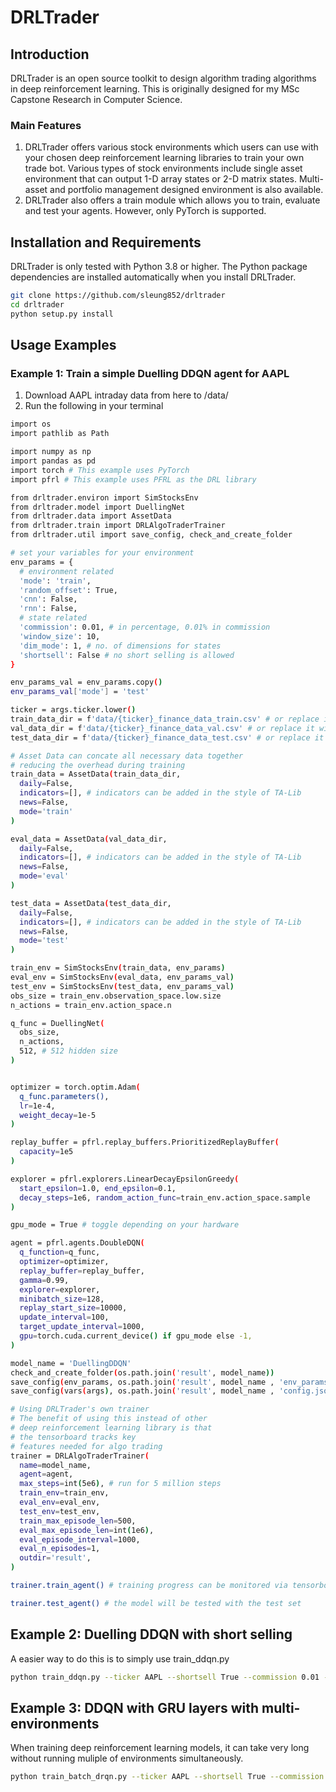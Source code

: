 # DRLTrader

## Introduction

DRLTrader is an open source toolkit to design algorithm trading algorithms in deep reinforcement learning. This is originally designed for my MSc Capstone Research in Computer Science.

### Main Features

1. DRLTrader offers various stock environments which users can use with your chosen deep reinforcement learning libraries to train your own trade bot. Various types of stock environments include single asset environment that can output 1-D array states or 2-D matrix states. Multi-asset and portfolio management designed environment is also available.
2. DRLTrader also offers a train module which allows you to train, evaluate and test your agents. However, only PyTorch is supported.



## Installation and Requirements

DRLTrader is only tested with Python 3.8 or higher. The Python package dependencies are installed automatically when you install DRLTrader.

```bash
git clone https://github.com/sleung852/drltrader
cd drltrader
python setup.py install
```



## Usage Examples

### Example 1: Train a simple Duelling DDQN agent for AAPL

1. Download AAPL intraday data from here to /data/
2. Run the following in your terminal

```bash
import os
import pathlib as Path

import numpy as np
import pandas as pd
import torch # This example uses PyTorch
import pfrl # This example uses PFRL as the DRL library

from drltrader.environ import SimStocksEnv
from drltrader.model import DuellingNet 
from drltrader.data import AssetData
from drltrader.train import DRLAlgoTraderTrainer
from drltrader.util import save_config, check_and_create_folder

# set your variables for your environment
env_params = {
  # environment related
  'mode': 'train',
  'random_offset': True, 
  'cnn': False,
  'rnn': False,
  # state related
  'commission': 0.01, # in percentage, 0.01% in commission
  'window_size': 10,
  'dim_mode': 1, # no. of dimensions for states
  'shortsell': False # no short selling is allowed
}

env_params_val = env_params.copy()
env_params_val['mode'] = 'test'

ticker = args.ticker.lower()
train_data_dir = f'data/{ticker}_finance_data_train.csv' # or replace it with your own data
val_data_dir = f'data/{ticker}_finance_data_val.csv' # or replace it with your own data
test_data_dir = f'data/{ticker}_finance_data_test.csv' # or replace it with your own data

# Asset Data can concate all necessary data together
# reducing the overhead during training
train_data = AssetData(train_data_dir,
  daily=False,
  indicators=[], # indicators can be added in the style of TA-Lib
  news=False,
  mode='train'
)

eval_data = AssetData(val_data_dir,
  daily=False,
  indicators=[], # indicators can be added in the style of TA-Lib
  news=False,
  mode='eval'
)

test_data = AssetData(test_data_dir,
  daily=False,
  indicators=[], # indicators can be added in the style of TA-Lib
  news=False,
  mode='test'
)

train_env = SimStocksEnv(train_data, env_params)
eval_env = SimStocksEnv(eval_data, env_params_val)
test_env = SimStocksEnv(test_data, env_params_val)
obs_size = train_env.observation_space.low.size
n_actions = train_env.action_space.n

q_func = DuellingNet(
  obs_size,
  n_actions,
  512, # 512 hidden size
)


optimizer = torch.optim.Adam(
  q_func.parameters(),
  lr=1e-4,
  weight_decay=1e-5
)

replay_buffer = pfrl.replay_buffers.PrioritizedReplayBuffer(
  capacity=1e5
)

explorer = pfrl.explorers.LinearDecayEpsilonGreedy(
  start_epsilon=1.0, end_epsilon=0.1,
  decay_steps=1e6, random_action_func=train_env.action_space.sample
)

gpu_mode = True # toggle depending on your hardware

agent = pfrl.agents.DoubleDQN(
  q_function=q_func,
  optimizer=optimizer,
  replay_buffer=replay_buffer,
  gamma=0.99,
  explorer=explorer,
  minibatch_size=128,
  replay_start_size=10000,
  update_interval=100,
  target_update_interval=1000,
  gpu=torch.cuda.current_device() if gpu_mode else -1,
)

model_name = 'DuellingDDQN'
check_and_create_folder(os.path.join('result', model_name))
save_config(env_params, os.path.join('result', model_name , 'env_params.json'))
save_config(vars(args), os.path.join('result', model_name , 'config.json'))

# Using DRLTrader's own trainer
# The benefit of using this instead of other
# deep reinforcement learning library is that
# the tensorboard tracks key
# features needed for algo trading
trainer = DRLAlgoTraderTrainer(
  name=model_name,
  agent=agent,
  max_steps=int(5e6), # run for 5 million steps
  train_env=train_env,
  eval_env=eval_env,
  test_env=test_env,
  train_max_episode_len=500,
  eval_max_episode_len=int(1e6),
  eval_episode_interval=1000,
  eval_n_episodes=1,
  outdir='result',
)

trainer.train_agent() # training progress can be monitored via tensorboard

trainer.test_agent() # the model will be tested with the test set
```



## Example 2: Duelling DDQN with short selling

A easier way to do this is to simply use train_ddqn.py

```bash
python train_ddqn.py --ticker AAPL --shortsell True --commission 0.01 --gpu True --random_offset True --steps 5000000 --model Duelling --hidden_size 512
```



## Example 3: DDQN with GRU layers with multi-environments

When training deep reinforcement learning models, it can take very long without running muliple of environments simultaneously.  

```bash
python train_batch_drqn.py --ticker AAPL --shortsell True --commission 0.01 --gpu True --random_offset True --steps 5000000 --model GDQN --hidden_size 512
```

